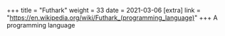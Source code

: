 +++
title = "Futhark"
weight = 33
date = 2021-03-06
[extra]
link = "https://en.wikipedia.org/wiki/Futhark_(programming_language)"
+++
A programming language

